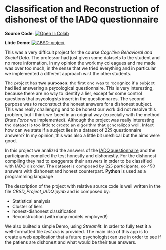# Classification and Reconstruction of dishonest of the IADQ questionnaire

**Source Code**:  [![Open In Colab](https://colab.research.google.com/assets/colab-badge.svg)](https://colab.research.google.com/drive/1P-iFPVjkZbR4crYTvtS3S2jHSC-mgpOV?authuser=1)

**Little Demo**:  [![CBSD-project](https://static.streamlit.io/badges/streamlit_badge_black_white.svg)](https://share.streamlit.io/federicozanotti/cbsd-project/main/app.py)

This was a very difficult project for the course *Cognitive Behavioral and Social Data*. The professor had just given some datasets to the student and no more information. In my opinion the work my colleagues and me made was over too much, in the sense that we tried everything and in particular we implemented a different approach w.r.t the other students. 

The project has **two purposes**: the first one was to recognize if a subject had lied answering a psycological questionnaire. This is very interesting, because there are no way to identify a lier, except for some control questions that psycologists insert in the questionnaires. The second purpose was to reconstruct the honest answers for a dishonest subject. This was really challenging and to be honest our work did not resolve this problem, but I think we faced in an original way (expecially with the method *Brute Force* we implemented). 
Although the project was really interesting the dataset is too little to create an algorithm that generalizes well. Infact how can we state if a subject lies in a dataset of 225 questionnaire answers? In my opinion, this was also a little bit unethical but the aims were good.

In this project we analized the answers of the [IADQ questionnaire](https://www.traumameasuresglobal.com/_files/ugd/be25b4_31238f0f34b7496aa15e804cc5279a01.pdf) and the participants compiled the test honestly and dishonestly. For the dishonest compiling they had to exaggerate their answers in order to be classified with IADQ disorder. The dataset is composed by 225 participants, so 450 answers with dishonest and honest counterpart. **Python** is used as a programming language

The description of the project with relative source code is well written in the file *CBSD_Project_IADQ.ipynb* and is composed by:
- Statistical analysis
- Cluster of liers
- honest-dishonest classification
- Reconstruction (with many models employed!)

We also builted a simple Demo, using *Streamlit*. In order to fully test it a well-formatted file *test.cvs* is provided.
The main idea of this app is to create a web application that a future psychologist can use in order to see if the patiens are dishonest and what would be their true answers.








